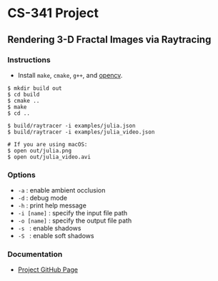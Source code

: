 # CS-341 Project
## Rendering 3-D Fractal Images via Raytracing
### Instructions
* Install `make`, `cmake`, `g++`, and [opencv](https://docs.opencv.org/master/df/d65/tutorial_table_of_content_introduction.html).
```shell
$ mkdir build out
$ cd build
$ cmake ..
$ make
$ cd ..

$ build/raytracer -i examples/julia.json
$ build/raytracer -i examples/julia_video.json

# If you are using macOS:
$ open out/julia.png
$ open out/julia_video.avi
```
### Options
* `-a` : enable ambient occlusion
* `-d` : debug mode
* `-h` : print help message
* `-i [name]` : specify the input file path
* `-o [name]` :    specify the output file path
* `-s ` : enable shadows
* `-S ` : enable soft shadows
### Documentation
* [Project GitHub Page](https://medowhill.github.io/epfl-cs-341-proj/)
